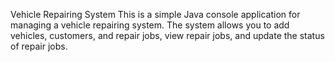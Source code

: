 Vehicle Repairing System
This is a simple Java console application for managing a vehicle repairing system. The system allows you to add vehicles, customers, and repair jobs, view repair jobs, and update the status of repair jobs.
